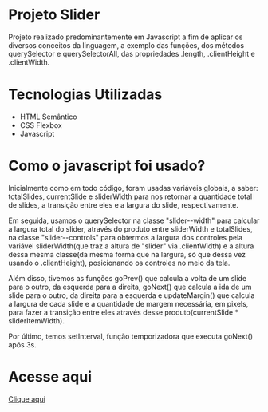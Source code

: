 # Projeto Slider

Projeto realizado predominantemente em Javascript a fim de aplicar os diversos conceitos da linguagem, a exemplo das funções, dos métodos querySelector e querySelectorAll, das propriedades .length, 
.clientHeight e .clientWidth.

# Tecnologias Utilizadas

- HTML Semântico
- CSS  Flexbox
- Javascript

# Como o javascript foi usado?

Inicialmente como em todo código, foram usadas variáveis globais, a saber: totalSlides, currentSlide e sliderWidth para nos retornar a quantidade total de slides, a transição entre eles e a largura do slide, respectivamente.

Em seguida, usamos o querySelector na classe "slider--width" para calcular a largura total do slider, através do produto entre sliderWidth e totalSlides, na classe "slider--controls" para obtermos a largura dos controles pela variável sliderWidth(que traz a altura de "slider" via .clientWidth) e a altura dessa mesma classe(da mesma forma que na largura, só que dessa vez usando o .clientHeight), posicionando os controles no meio da tela.

Além disso, tivemos as funções goPrev() que calcula a volta de um slide para o outro, da esquerda para a direita, goNext() que calcula a ida de um slide para o outro, da direita para a esquerda e updateMargin() que calcula a largura de cada slide e a quantidade de margem necessária, em pixels, para fazer a transição entre eles através desse produto(currentSlide * sliderItemWidth).

Por último, temos setInterval, função temporizadora que executa goNext() após 3s.

# Acesse aqui

[Clique aqui](https://slideshow-cdddc2.netlify.app/)
